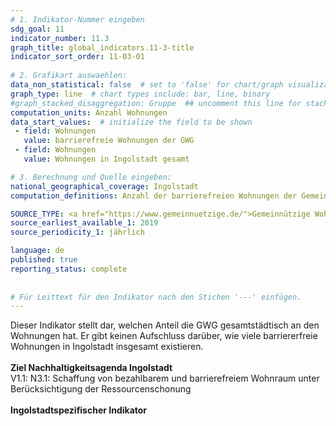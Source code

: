 ```yaml
---
# 1. Indikator-Nummer eingeben 
sdg_goal: 11 
indicator_number: 11.3
graph_title: global_indicators.11-3-title
indicator_sort_order: 11-03-01
 
# 2. Grafikart auswaehlen: 
data_non_statistical: false  # set to 'false' for chart/graph visualization 
graph_type: line  # chart types include: bar, line, binary 
#graph_stacked_disaggregation: Gruppe  ## uncomment this line for stacked bars. eplace 'Geschlecht' with the field of aggregation. 
computation_units: Anzahl Wohnungen 
data_start_values:  # initialize the field to be shown  
 - field: Wohnungen 
   value: barrierefreie Wohnungen der GWG 
 - field: Wohnungen
   value: Wohnungen in Ingolstadt gesamt

# 3. Berechnung und Quelle eingeben: 
national_geographical_coverage: Ingolstadt 
computation_definitions: Anzahl der barrierefreien Wohnungen der Gemeinnützige Wohnungsbausgesellschaft (GWG) / Jahr im Verhältnis zu den Wohnungen stadtweit in Ingolstadt

SOURCE_TYPE: <a href="https://www.gemeinnuetzige.de/">Gemeinnützige Wohnungsbaugesellschaft</a> und <a href="https://www.statistikdaten.bayern.de/genesis/online?operation=result&code=31231-003z&zeitscheiben=11&Regionalmerkmal=KREISE&Regionalschluessel=09161#abreadcrumb">Bayerisches Landesamt für Statistik</a>  # data source  
source_earliest_available_1: 2019
source_periodicity_1: jährlich

language: de   
published: true 
reporting_status: complete
 
 
# Für Leittext für den Indikator nach den Stichen '---' einfügen. 
---
```

Dieser Indikator stellt dar, welchen Anteil die GWG gesamtstädtisch an den Wohnungen hat. Er gibt keinen Aufschluss darüber, wie viele barriererfreie Wohnungen in Ingolstadt insgesamt existieren.<br>
<br>
<b>Ziel Nachhaltigkeitsagenda Ingolstadt</b><br>
V1.1: N3.1: Schaffung von bezahlbarem und barrierefreiem Wohnraum unter Berücksichtigung der Ressourcenschonung<br>
<br>
<b>Ingolstadtspezifischer Indikator</b>
